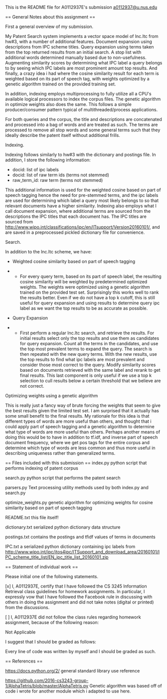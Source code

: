 This is the README file for A0112937E's submission a0112937@u.nus.edu

== General Notes about this assignment ==

First a general overview of my submission.

My Patent Search system implements a vector space model of lnc.ltc from hw#3, with a number of additional features. Document expansion using descriptions from IPC scheme titles. Query expansion using terms taken from the top returned results from an initial search. A stop list with additional words determined manually based due to non-usefulness. Augmenting similarity scores by determining what IPC label a query belongs to by seeing which IPC labels are most prominent amount top results. And finally, a crazy idea i had where the cosine similarity result for each term is weighted based on its part of speech tag, with weights optimized by a genetic algorithm trained on the provided training set. 

In addition, indexing employs multiprocessing to fully utilize all a CPU's available logical processors to index the corpus files. The genetic algorithm in optimize weights also does the same. This follows a simple producer/consumer pattern typical of multithreaded/process applications.

For both queries and the corpus, the title and descriptions are concatenated and processed into a bag of words and are treated as such. The terms are processed to remove all stop words and some general terms such that they ideally describe the patent itself without additional frills.

Indexing.

Indexing follows similarly to hw#3 with the dictionary and postings file. In addition, I store the following information:
- docid: list of ipc labels
- docid: list of raw term ids (terms not stemmed)
- raw_term_id: raw term (terms not stemmed)
 
This additional information is used for the weighted cosine based on part of speech tagging hence the need for pre-stemmed terms, and the ipc labels are used for determining which label a query most likely belongs to so that relevant documents have a higher similarity. Indexing also employs what I call document expansion, where additional terms are sourced from the descriptions the IPC titles that each document has. The IPC titles are sourced from http://www.wipo.int/classifications/ipc/en/ITsupport/Version20160101/, and are saved in a preprocessed pickled dictionary file for convenience.

Search.

In addition to the lnc.ltc scheme, we have:
- Weighted cosine similarity based on part of speech tagging
- - For every query term, based on its part of speech label, the resulting cosine similarity will be weighted by predetermined optimized weights. The weights were optimized using a genetic algorithm trained on the provided test set. Surprisingly this works well to rank the results better. Even if we do not have a top k cutoff, this is still useful for query expansion and using results to determine query ipc label as we want the top results to be as accurate as possible.

- Query Expansion
- - First perform a regular lnc.ltc search, and retrieve the results. For initial results select only the top results and use them as candidates for query expansion. Count all the terms in the candidates, and use the top most prevalent terms to expand the query. The search is then repeated with the new query terms. With the new results, use the top results to find what ipc labels are most prevalent and consider those most correct to the query. Modify similarity scores based on documents retrieved with the same label and rerank to get final results. This last component is only useful if we use a top k selection to cull results below a certain threshold that we believe are not correct.

Optimizing weights using a genetic algorithm

This is really just a fancy way of brute forcing the weights that seem to give the best results given the limited test set. I am surprised that it actually has some small benefit to the final results. My rationale for this idea is that different types of words are more useful than others, and thought that i could apply part of speech tagging and a genetic algorithm to determine what type of words are more useful than others. Perhaps another means of doing this would be to have in addition to tf.idf, and inverse part of speech document frequency, where we get pos tags for the entire corpus and determine which type of words are less common and thus more useful in describing uniqueness rather than generalized terms.

== Files included with this submission ==
index.py 
python script that performs indexing of patent corpus

search.py
python script that performs the patent search

parsers.py
Text processing utility methods used by both index.py and search.py

optimize_weights.py
genetic algorithm for optimizing weights for cosine similarity based on part of speech tagging

README.txt
this file itself!

dictionary.txt
serialized python dictionary data structure 

postings.txt
contains the postings and tfidf values of terms in documents

IPC.txt
a serialized python dictionary containing ipc labels from
http://www.wipo.int/ipc/itos4ipc/ITSupport_and_download_area/20160101/IPC_scheme_title_list/EN_ipc_title_list_20160101.zip

== Statement of individual work ==

Please initial one of the following statements.

[x] I, A0112937E, certify that I have followed the CS 3245 Information
Retrieval class guidelines for homework assignments.  In particular, I
expressly vow that I have followed the Facebook rule in discussing
with others in doing the assignment and did not take notes (digital or
printed) from the discussions.  

[ ] I, A0112937E did not follow the class rules regarding homework
assignment, because of the following reason:

Not Applicable

I suggest that I should be graded as follows:

Every line of code was written by myself and I should be graded as such.

== References ==

https://docs.python.org/2/
general standard library use reference

https://github.com/2016-cs3243-group-1/AlphaTetris/blob/master/AlphaTetris.py
Genetic algorithm was based off of code i wrote for another module which i adapted to use here. 